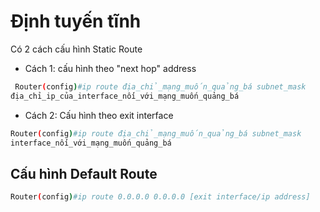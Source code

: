 # Định tuyến tĩnh

Có 2 cách cấu hình Static Route

- Cách 1: cấu hình theo "next hop" address

```sh
 Router(config)#ip route địa_chỉ_mạng_muốn_quảng_bá subnet_mask 
địa_chỉ_ip_của_interface_nối_với_mạng_muốn_quảng_bá
```
- Cách 2: Cấu hình theo exit interface

```sh
Router(config)#ip route địa_chỉ_mạng_muốn_quảng_bá subnet_mask 
interface_nối_với_mạng_muốn_quảng_bá
```
## Cấu hình Default Route

```sh
Router(config)#ip route 0.0.0.0 0.0.0.0 [exit interface/ip address]
```


